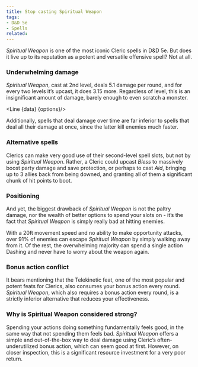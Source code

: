 ```yaml
---
title: Stop casting Spiritual Weapon
tags:
- D&D 5e
- Spells
related:
---
```

<script>
    import { Line } from 'svelte-chartjs';
    import { data, options } from '$lib/data/spiritual-weapon.js';
    import {
    Chart as ChartJS,
    Title,
    Tooltip,
    Legend,
    LineElement,
    LinearScale,
    PointElement,
    CategoryScale,
  } from 'chart.js';

  ChartJS.register(
    Title,
    Tooltip,
    Legend,
    LineElement,
    LinearScale,
    PointElement,
    CategoryScale
  );
</script>
*Spiritual Weapon* is one of the most iconic Cleric spells in D&D 5e. But does it live up to its reputation as a potent and versatile offensive spell? Not at all.

### Underwhelming damage
*Spiritual Weapon*, cast at 2nd level, deals 5.1 damage per round, and for every two levels it’s upcast, it does 3.15 more. Regardless of level, this is an insignificant amount of damage, barely enough to even scratch a monster.

<Line {data} {options}/>

Additionally, spells that deal damage over time are far inferior to spells that deal all their damage at once, since the latter kill enemies much faster.

### Alternative spells
Clerics can make very good use of their second-level spell slots, but not by using *Spiritual Weapon*. Rather, a Cleric could upcast *Bless* to massively boost party damage and save protection, or perhaps to cast *Aid*, bringing up to 3 allies back from being downed, and granting all of them a significant chunk of hit points to boot.

### Positioning
And yet, the biggest drawback of *Spiritual Weapon* is not the paltry damage, nor the wealth of better options to spend your slots on - it’s the fact that *Spiritual Weapon* is simply really bad at hitting enemies.

With a 20ft movement speed and no ability to make opportunity attacks, over 91% of enemies can escape *Spiritual Weapon* by simply walking away from it. Of the rest, the overwhelming majority can spend a single action Dashing and never have to worry about the weapon again.

### Bonus action conflict
It bears mentioning that the Telekinetic feat, one of the most popular and potent feats for Clerics, also consumes your bonus action every round. *Spiritual Weapon*, which also requires a bonus action every round, is a strictly inferior alternative that reduces your effectiveness.

### Why is Spiritual Weapon considered strong?
Spending your actions doing something fundamentally feels good, in the same way that not spending them feels bad. *Spiritual Weapon* offers a simple and out-of-the-box way to deal damage using Cleric’s often-underutilized bonus action, which can seem good at first. However, on closer inspection, this is a significant resource investment for a very poor return.
